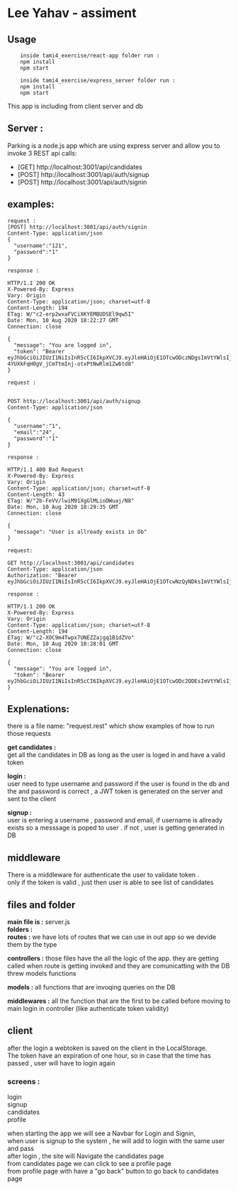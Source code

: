 # Lee Yahav - assiment


## Usage

```
    inside tami4_exercise/react-app folder run : 
    npm install 
    npm start

    inside tami4_exercise/express_server folder run : 
    npm install 
    npm start 
```

This app is including from client server and db 

## Server : 

Parking is a node.js app which are using express server and allow you to invoke 3 REST api calls: 

* [GET] http://localhost:3001/api/candidates  
* [POST] http://localhost:3001/api/auth/signup
* [POST] http://localhost:3001/api/auth/signin

## examples:

```
request :
[POST] http://localhost:3001/api/auth/signin
Content-Type: application/json
{
  "username":"121",
  "password":"1"
}

response :

HTTP/1.1 200 OK
X-Powered-By: Express
Vary: Origin
Content-Type: application/json; charset=utf-8
Content-Length: 194
ETag: W/"c2-erp2wxaFVCiXKYEMBUDSEl9qw5I"
Date: Mon, 10 Aug 2020 18:22:27 GMT
Connection: close

{
  "message": "You are logged in",
  "token": "Bearer eyJhbGciOiJIUzI1NiIsInR5cCI6IkpXVCJ9.eyJleHAiOjE1OTcwODczNDgsImVtYWlsIjoiMTIiLCJpYXQiOjE1OTcwODM3NDh9.upJ-4YUXkFqH0gV_jCmTtmInj-otxPtNwRlm1Zw6td8"
}
```
```
request :


POST http://localhost:3001/api/auth/signup
Content-Type: application/json

{
  "username":"1",
  "email":"24",
  "password":"1"
}

response :

HTTP/1.1 400 Bad Request
X-Powered-By: Express
Vary: Origin
Content-Type: application/json; charset=utf-8
Content-Length: 43
ETag: W/"2b-FeVV/lwiM91XgGlMLioDWuaj/N8"
Date: Mon, 10 Aug 2020 18:29:35 GMT
Connection: close

{
  "message": "User is allready exists in Db"
}
```

```
request:

GET http://localhost:3001/api/candidates  
Content-Type: application/json
Authorization: "Bearer eyJhbGciOiJIUzI1NiIsInR5cCI6IkpXVCJ9.eyJleHAiOjE1OTcwNzQyNDksImVtYWlsIjoiMSIsImlhdCI6MTU5NzA3MDY0OX0.2F3sKdTBm44dJfb1ntluPVxvVjgdSh1HFuvb_4xQt9A

response :

HTTP/1.1 200 OK
X-Powered-By: Express
Vary: Origin
Content-Type: application/json; charset=utf-8
Content-Length: 194
ETag: W/"c2-XOC9m4Twpx7UNEZZajgq1B1dZVo"
Date: Mon, 10 Aug 2020 18:28:01 GMT
Connection: close

{
  "message": "You are logged in",
  "token": "Bearer eyJhbGciOiJIUzI1NiIsInR5cCI6IkpXVCJ9.eyJleHAiOjE1OTcwODc2ODEsImVtYWlsIjoiMTIiLCJpYXQiOjE1OTcwODQwODF9.Oxvi5fppj3MUGJYTJKg68Kttp2s5PzIwXc7sfa4Hnzk"
}
```
## Explenations:

 there is a file name: "request.rest" 
 which show examples of how to run those requests

**get candidates :**   
  get all the candidates in DB as long as the user is loged in and have a valid token


**login :**   
user need to type username and password
if the user is found in the db and the and password is correct , a JWT token is generated on the server and sent to the client 


**signup :**   
user is entering a username , password and email, if username is allready exists so a messsage is poped to user . if not , user is getting generated in DB


## middleware

There is a middleware for authenticate the user to 
validate token . \
 only if the token is valid , just then user is able to see list of candidates

## files and folder
**main file is :**  server.js \
**folders :** \
**routes :** we have lots of routes that we can use in out app so we devide them by the type 

**controllers :** those files have the all the logic of the app. they are getting called when route is getting invoked and they are comunicatting with the DB threw models functions

**models :** all functions that are invoqing queries on the DB

**middlewares :** all the function that are the first to be called before moving to main login in controller (like authenticate token validity)

## client 

after the login a webtoken is saved on the client in the LocalStorage. \
The token have an expiration of one hour, so in case that the time has passed , user will have to login again

### screens : 
login \
signup \
candidates \
profile 

when starting the app we will see a Navbar for Login and Signin, \
when user is signup to the system , he will add to login with the same user and pass \
after login , the site will Navigate the candidates page \
from candidates page we can click to see a profile page \
from profile page with have a "go back" button to go back to candidates page
